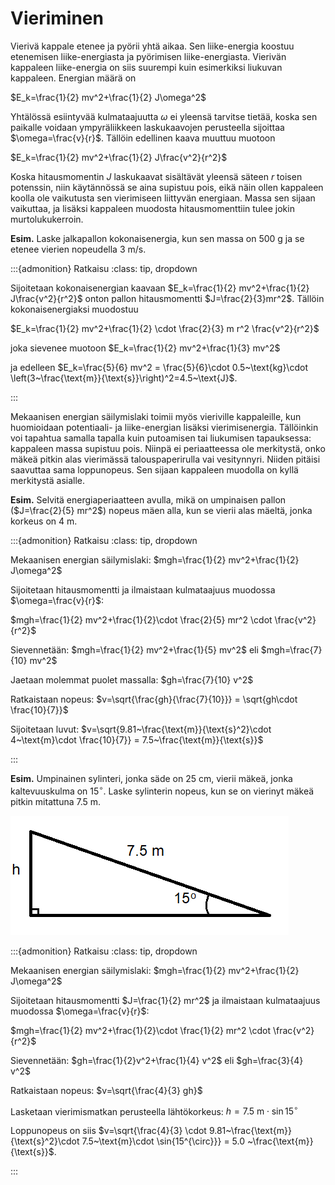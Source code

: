# Vieriminen 

Vierivä kappale etenee ja pyörii yhtä aikaa. Sen liike-energia koostuu etenemisen liike-energiasta ja pyörimisen liike-energiasta. Vierivän kappaleen liike-energia on siis suurempi kuin esimerkiksi liukuvan kappaleen. Energian määrä on

$E_k=\frac{1}{2} mv^2+\frac{1}{2} J\omega^2$

Yhtälössä esiintyvää kulmataajuutta $\omega$ ei yleensä tarvitse tietää, koska sen paikalle voidaan ympyräliikkeen laskukaavojen perusteella sijoittaa $\omega=\frac{v}{r}$. Tällöin edellinen kaava muuttuu muotoon

$E_k=\frac{1}{2} mv^2+\frac{1}{2} J\frac{v^2}{r^2}$

Koska hitausmomentin $J$ laskukaavat sisältävät yleensä säteen $r$ toisen potenssin, niin käytännössä se aina supistuu pois, eikä näin ollen kappaleen koolla ole vaikutusta sen vierimiseen liittyvän energiaan. Massa sen sijaan vaikuttaa, ja lisäksi kappaleen muodosta hitausmomenttiin tulee jokin murtolukukerroin. 

**Esim.** Laske jalkapallon kokonaisenergia, kun sen massa on 500 g ja se etenee vierien nopeudella 3 m/s. 

:::{admonition} Ratkaisu
:class: tip, dropdown

Sijoitetaan kokonaisenergian kaavaan $E_k=\frac{1}{2} mv^2+\frac{1}{2} J\frac{v^2}{r^2}$ onton pallon hitausmomentti $J=\frac{2}{3}mr^2$. Tällöin kokonaisenergiaksi muodostuu

$E_k=\frac{1}{2} mv^2+\frac{1}{2} \cdot \frac{2}{3} m r^2 \frac{v^2}{r^2}$

joka sievenee muotoon $E_k=\frac{1}{2} mv^2+\frac{1}{3} mv^2$

ja edelleen $E_k=\frac{5}{6} mv^2 = \frac{5}{6}\cdot 0.5~\text{kg}\cdot \left(3~\frac{\text{m}}{\text{s}}\right)^2=4.5~\text{J}$.

:::

Mekaanisen energian säilymislaki toimii myös vieriville kappaleille, kun huomioidaan potentiaali- ja liike-energian lisäksi vierimisenergia. Tällöinkin voi tapahtua samalla tapalla kuin putoamisen tai liukumisen tapauksessa: kappaleen massa supistuu pois. Niinpä ei periaatteessa ole merkitystä, onko mäkeä pitkin alas vierimässä talouspaperirulla vai vesitynnyri. Niiden pitäisi saavuttaa sama loppunopeus. Sen sijaan kappaleen muodolla on kyllä merkitystä asialle.

**Esim.** Selvitä energiaperiaatteen avulla, mikä on umpinaisen pallon ($J=\frac{2}{5} mr^2$)  nopeus mäen alla, kun se vierii alas mäeltä, jonka korkeus on 4 m.

:::{admonition} Ratkaisu
:class: tip, dropdown

Mekaanisen energian säilymislaki: $mgh=\frac{1}{2} mv^2+\frac{1}{2} J\omega^2$

Sijoitetaan hitausmomentti ja ilmaistaan kulmataajuus muodossa $\omega=\frac{v}{r}$:

$mgh=\frac{1}{2} mv^2+\frac{1}{2}\cdot \frac{2}{5} mr^2 \cdot \frac{v^2}{r^2}$

Sievennetään: $mgh=\frac{1}{2} mv^2+\frac{1}{5} mv^2$ eli $mgh=\frac{7}{10} mv^2$

Jaetaan molemmat puolet massalla: $gh=\frac{7}{10} v^2$

Ratkaistaan nopeus: $v=\sqrt{\frac{gh}{\frac{7}{10}}} = \sqrt{gh\cdot \frac{10}{7}}$

Sijoitetaan luvut: $v=\sqrt{9.81~\frac{\text{m}}{\text{s}^2}\cdot 4~\text{m}\cdot \frac{10}{7}} = 7.5~\frac{\text{m}}{\text{s}}$  

:::

**Esim.** Umpinainen sylinteri, jonka säde on 25 cm, vierii mäkeä, jonka kaltevuuskulma on $15^{\circ}$. Laske sylinterin nopeus, kun se on vierinyt mäkeä pitkin mitattuna 7.5 m.

![Vieriminen, esimerkki](vieriminen_esim.png "Vieriminen, esimerkki")

:::{admonition} Ratkaisu
:class: tip, dropdown

Mekaanisen energian säilymislaki: $mgh=\frac{1}{2} mv^2+\frac{1}{2} J\omega^2$

Sijoitetaan hitausmomentti $J=\frac{1}{2} mr^2$ ja ilmaistaan kulmataajuus muodossa $\omega=\frac{v}{r}$:

$mgh=\frac{1}{2} mv^2+\frac{1}{2}\cdot \frac{1}{2} mr^2 \cdot \frac{v^2}{r^2}$

Sievennetään: $gh=\frac{1}{2}v^2+\frac{1}{4} v^2$ eli $gh=\frac{3}{4} v^2$

Ratkaistaan nopeus: $v=\sqrt{\frac{4}{3} gh}$

Lasketaan vierimismatkan perusteella lähtökorkeus: $h=7.5~\text{m}\cdot \sin{⁡15^{\circ}}$  

Loppunopeus on siis $v=\sqrt{\frac{4}{3} \cdot 9.81~\frac{\text{m}}{\text{s}^2}\cdot 7.5~\text{m}\cdot \sin{15^{\circ}}} = 5.0 ~\frac{\text{m}}{\text{s}}$.

:::